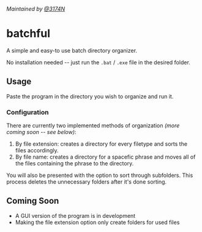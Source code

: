 *Maintained by [@3174N](https://github.com/3174N)*
# batchful
A simple and easy-to use batch directory organizer. 

No installation needed -- just run the `.bat` / `.exe` file in the desired folder.

## Usage
Paste the program in the directory you wish to organize and run it.

### Configuration
There are currently two implemented methods of organization *(more coming soon -- see below)*: 
1. By file extension: creates a directory for every filetype and sorts the files accordingly. 
2. By file name: creates a directory for a spacefic phrase and moves all of the files containing the phrase to the directory.

You will also be presented with the option to sort through subfolders.
This process deletes the unnecessary folders after it's done sorting.

## Coming Soon
- A GUI version of the program is in development
- Making the file extension option only create folders for used files
